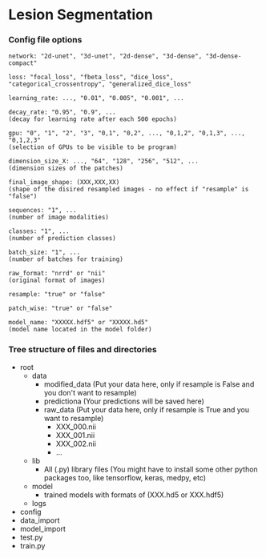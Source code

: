 # Lesion Segmentation

### Config file options

    network: "2d-unet", "3d-unet", "2d-dense", "3d-dense", "3d-dense-compact"
	
    loss: "focal_loss", "fbeta_loss", "dice_loss", "categorical_crossentropy", "generalized_dice_loss"
	
	learning_rate: ..., "0.01", "0.005", "0.001", ...
	
	decay_rate: "0.95", "0.9", ...
	(decay for learning rate after each 500 epochs)
	
	gpu: "0", "1", "2", "3", "0,1", "0,2", ..., "0,1,2", "0,1,3", ..., "0,1,2,3"
	(selection of GPUs to be visible to be program)
	
	dimension_size_X: ..., "64", "128", "256", "512", ...
	(dimension sizes of the patches)
	
	final_image_shape: (XXX,XXX,XX)
	(shape of the disired resampled images - no effect if "resample" is "false")
	
	sequences: "1", ...
	(number of image modalities)
	
	classes: "1", ...
	(number of prediction classes)
	
	batch_size: "1", ...
	(number of batches for training)
	
	raw_format: "nrrd" or "nii"
	(original format of images)
	
	resample: "true" or "false"
	
	patch_wise: "true" or "false"
	
	model_name: "XXXXX.hdf5" or "XXXXX.hd5"
	(model name located in the model folder)
	
### Tree structure of files and directories

- root
	- data
		- modified_data		(Put your data here, only if resample is False and you don't want to resample)
		- predictiona		(Your predictions will be saved here)
		- raw_data			(Put your data here, only if resample is True and you want to resample)
			- XXX_000.nii
			- XXX_001.nii
			- XXX_002.nii
			- ...
	- lib
		- All (.py) library files (You might have to install some other python packages too, like tensorflow, keras, medpy, etc)
	- model
		- trained models with formats of (XXX.hd5 or XXX.hdf5)
	- logs
- config
- data_import
- model_import
- test.py
- train.py

